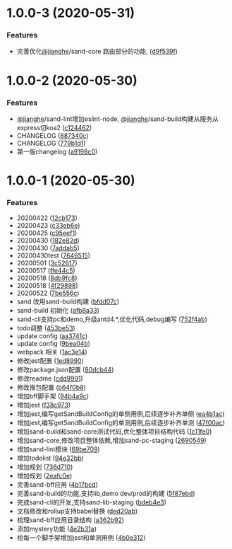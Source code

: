 <a name="1.0.0-3"></a>
# 1.0.0-3 (2020-05-31)

### Features
* 完善优化[@jianghe](https://github.com/jianghe)/sand-core 路由部分的功能, ([d9f539f](https://github.com/372623460jh/sand/commit/d9f539f))

<a name="1.0.0-2"></a>
# 1.0.0-2 (2020-05-30)

### Features
* [@jianghe](https://github.com/jianghe)/sand-lint增加eslint-node, [@jianghe](https://github.com/jianghe)/sand-build构建从服务从express切koa2 ([c124462](https://github.com/372623460jh/sand/commit/c124462))
* CHANGELOG ([887340c](https://github.com/372623460jh/sand/commit/887340c))
* CHANGELOG ([779b1d1](https://github.com/372623460jh/sand/commit/779b1d1))
* 第一版changelog ([a9198c0](https://github.com/372623460jh/sand/commit/a9198c0))

<a name="1.0.0-1"></a>
# 1.0.0-1 (2020-05-30)

### Features
* 20200422 ([12cb173](https://github.com/372623460jh/sand/commit/12cb173))
* 20200423 ([c33eb6e](https://github.com/372623460jh/sand/commit/c33eb6e))
* 20200425 ([c95eef1](https://github.com/372623460jh/sand/commit/c95eef1))
* 20200430 ([182e82d](https://github.com/372623460jh/sand/commit/182e82d))
* 20200430 ([7addab5](https://github.com/372623460jh/sand/commit/7addab5))
* 20200430test ([7646515](https://github.com/372623460jh/sand/commit/7646515))
* 20200501 ([3c52617](https://github.com/372623460jh/sand/commit/3c52617))
* 20200517 ([ffe44c5](https://github.com/372623460jh/sand/commit/ffe44c5))
* 20200518 ([8db9fc8](https://github.com/372623460jh/sand/commit/8db9fc8))
* 20200518 ([4f29898](https://github.com/372623460jh/sand/commit/4f29898))
* 20200522 ([7be556c](https://github.com/372623460jh/sand/commit/7be556c))
* sand 改用sand-build构建 ([bfdd07c](https://github.com/372623460jh/sand/commit/bfdd07c))
* sand-build 初始化 ([afb8a33](https://github.com/372623460jh/sand/commit/afb8a33))
* sand-cli支持pc和demo,升级antd4.*,优化代码,debug编写 ([752f4ab](https://github.com/372623460jh/sand/commit/752f4ab))
* todo调整 ([453be53](https://github.com/372623460jh/sand/commit/453be53))
* update config ([aa3741c](https://github.com/372623460jh/sand/commit/aa3741c))
* update config ([9bea04b](https://github.com/372623460jh/sand/commit/9bea04b))
* webpack 相关 ([1ac3e14](https://github.com/372623460jh/sand/commit/1ac3e14))
* 修改jest配置 ([1ed8990](https://github.com/372623460jh/sand/commit/1ed8990))
* 修改package.json配置 ([80dcb44](https://github.com/372623460jh/sand/commit/80dcb44))
* 修改readme ([cdd9991](https://github.com/372623460jh/sand/commit/cdd9991))
* 修改推包配置 ([b64f0b8](https://github.com/372623460jh/sand/commit/b64f0b8))
* 增加bff脚手架 ([94b4a9c](https://github.com/372623460jh/sand/commit/94b4a9c))
* 增加jest ([f38c973](https://github.com/372623460jh/sand/commit/f38c973))
* 增加jest,编写getSandBuildConfig的单侧用例,后续逐步补齐单侧 ([ea4b1ac](https://github.com/372623460jh/sand/commit/ea4b1ac))
* 增加jest,编写getSandBuildConfig的单测用例,后续逐步补齐单测 ([47f00ac](https://github.com/372623460jh/sand/commit/47f00ac))
* 增加sand-build和sand-core测试代码,优化整体项目结构代码 ([1c11fe0](https://github.com/372623460jh/sand/commit/1c11fe0))
* 增加sand-core,修改项目整体依赖,增加sand-pc-staging ([2690549](https://github.com/372623460jh/sand/commit/2690549))
* 增加sand-lint模块 ([69be709](https://github.com/372623460jh/sand/commit/69be709))
* 增加todolist ([94e32bb](https://github.com/372623460jh/sand/commit/94e32bb))
* 增加规划 ([736d710](https://github.com/372623460jh/sand/commit/736d710))
* 增加规划 ([2eafc0e](https://github.com/372623460jh/sand/commit/2eafc0e))
* 完善sand-bff应用 ([4b17bcd](https://github.com/372623460jh/sand/commit/4b17bcd))
* 完善sand-build的功能,支持lib,demo dev/prod的构建 ([5f87ebd](https://github.com/372623460jh/sand/commit/5f87ebd))
* 完成sand-cli的开发,支持sand-lib-staging ([bdeb4e3](https://github.com/372623460jh/sand/commit/bdeb4e3))
* 文档修改和rollup支持babel替换 ([ded20ab](https://github.com/372623460jh/sand/commit/ded20ab))
* 梳理sand-bff应用目录结构 ([a362b92](https://github.com/372623460jh/sand/commit/a362b92))
* 添加mystery功能 ([4e2b31a](https://github.com/372623460jh/sand/commit/4e2b31a))
* 给每一个脚手架增加jest和单测用例 ([4b0e312](https://github.com/372623460jh/sand/commit/4b0e312))
